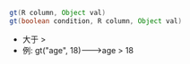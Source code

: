 ```java
gt(R column, Object val)
gt(boolean condition, R column, Object val)
```

- 大于 >
- 例: gt("age", 18)--->age > 18
